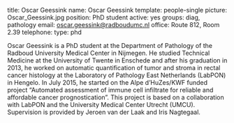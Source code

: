title: Oscar Geessink
name: Oscar Geessink
template: people-single
picture: Oscar_Geessink.jpg
position: PhD student
active: yes
groups: diag, pathology
email: oscar.geessink@radboudumc.nl
office: Route 812, Room 2.39
telephone:
type: phd

Oscar Geessink is a PhD student at the Department of Pathology of the Radboud University Medical Center in Nijmegen. He studied Technical Medicine at the University of Twente in Enschede and after his graduation in 2013, he worked on automatic quantification of tumor and stroma in rectal cancer histology at the Laboratory of Pathology East Netherlands (LabPON) in Hengelo. In July 2015, he started on the Alpe d’HuZes/KWF funded project “Automated assessment of immune cell infiltrate for reliable and affordable cancer prognostication”. This project is based on a collaboration with LabPON and the University Medical Center Utrecht (UMCU). Supervision is provided by Jeroen van der Laak and Iris Nagtegaal.
